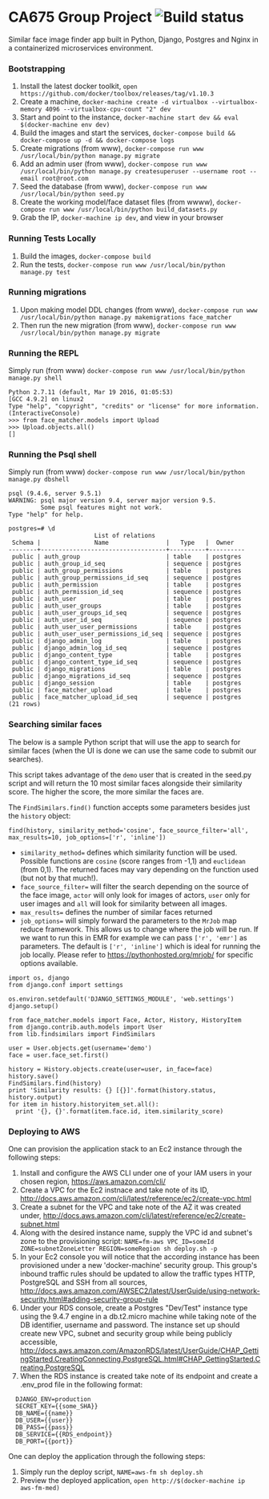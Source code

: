 # CA675 Group Project ![Build status](https://circleci.com/gh/magrossi/ca675_project.svg?style=shield)

Similar face image finder app built in Python, Django, Postgres and Nginx in a containerized microservices environment.

### Bootstrapping

1. Install the latest docker toolkit, `open https://github.com/docker/toolbox/releases/tag/v1.10.3`
1. Create a machine, `docker-machine create -d virtualbox --virtualbox-memory 4096 --virtualbox-cpu-count "2" dev`
1. Start and point to the instance, `docker-machine start dev && eval $(docker-machine env dev)`
1. Build the images and start the services, `docker-compose build && docker-compose up -d && docker-compose logs`
1. Create migrations (from www), `docker-compose run www /usr/local/bin/python manage.py migrate`
1. Add an admin user (from www), `docker-compose run www /usr/local/bin/python manage.py createsuperuser --username root --email root@root.com`
1. Seed the database (from www), `docker-compose run www /usr/local/bin/python seed.py`
1. Create the working model/face dataset files (from wwww), `docker-compose run www /usr/local/bin/python build_datasets.py`
1. Grab the IP, `docker-machine ip dev`, and view in your browser

### Running Tests Locally

1. Build the images, `docker-compose build`
2. Run the tests, `docker-compose run www /usr/local/bin/python manage.py test`

### Running migrations

1. Upon making model DDL changes (from www), `docker-compose run www /usr/local/bin/python manage.py makemigrations face_matcher`
1. Then run the new migration (from www), `docker-compose run www /usr/local/bin/python manage.py migrate`

### Running the REPL

Simply run (from www) `docker-compose run www /usr/local/bin/python manage.py shell`
```
Python 2.7.11 (default, Mar 19 2016, 01:05:53)
[GCC 4.9.2] on linux2
Type "help", "copyright", "credits" or "license" for more information.
(InteractiveConsole)
>>> from face_matcher.models import Upload
>>> Upload.objects.all()
[]
```

### Running the Psql shell

Simply run (from www) `docker-compose run www /usr/local/bin/python manage.py dbshell`
```
psql (9.4.6, server 9.5.1)
WARNING: psql major version 9.4, server major version 9.5.
         Some psql features might not work.
Type "help" for help.

postgres=# \d
                        List of relations
 Schema |               Name                |   Type   |  Owner
--------+-----------------------------------+----------+----------
 public | auth_group                        | table    | postgres
 public | auth_group_id_seq                 | sequence | postgres
 public | auth_group_permissions            | table    | postgres
 public | auth_group_permissions_id_seq     | sequence | postgres
 public | auth_permission                   | table    | postgres
 public | auth_permission_id_seq            | sequence | postgres
 public | auth_user                         | table    | postgres
 public | auth_user_groups                  | table    | postgres
 public | auth_user_groups_id_seq           | sequence | postgres
 public | auth_user_id_seq                  | sequence | postgres
 public | auth_user_user_permissions        | table    | postgres
 public | auth_user_user_permissions_id_seq | sequence | postgres
 public | django_admin_log                  | table    | postgres
 public | django_admin_log_id_seq           | sequence | postgres
 public | django_content_type               | table    | postgres
 public | django_content_type_id_seq        | sequence | postgres
 public | django_migrations                 | table    | postgres
 public | django_migrations_id_seq          | sequence | postgres
 public | django_session                    | table    | postgres
 public | face_matcher_upload               | table    | postgres
 public | face_matcher_upload_id_seq        | sequence | postgres
(21 rows)
```

### Searching similar faces

The below is a sample Python script that will use the app to search for similar faces (when the UI is done we can use the same code to submit our searches).

This script takes advantage of the `demo` user that is created in the seed.py script and will return the 10 most similar faces alongside their similarity score. The higher the score, the more similar the faces are.

The `FindSimilars.find()` function accepts some parameters besides just the `history` object:

```
find(history, similarity_method='cosine', face_source_filter='all', max_results=10, job_options=['r', 'inline'])
```

* `similarity_method=` defines which similarity function will be used. Possible functions are `cosine` (score ranges from -1,1) and `euclidean` (from 0,1). The returned faces may vary depending on the function used (but not by that much!).
* `face_source_filter=` will filter the search depending on the source of the face image, `actor` will only look for images of actors, `user` only for user images and `all` will look for similarity between all images.
* `max_results=` defines the number of similar faces returned
* `job_options=` will simply forward the parameters to the `MrJob` map reduce framework. This allows us to change where the job will be run. If we want to run this in EMR for example we can pass `['r', 'emr']` as parameters. The default is `['r', 'inline']` which is ideal for running the job locally. Please refer to https://pythonhosted.org/mrjob/ for specific options available.

```
import os, django
from django.conf import settings

os.environ.setdefault('DJANGO_SETTINGS_MODULE', 'web.settings')
django.setup()

from face_matcher.models import Face, Actor, History, HistoryItem
from django.contrib.auth.models import User
from lib.findsimilars import FindSimilars

user = User.objects.get(username='demo')
face = user.face_set.first()

history = History.objects.create(user=user, in_face=face)
history.save()
FindSimilars.find(history)
print 'Similarity results: {} [{}]'.format(history.status, history.output)
for item in history.historyitem_set.all():
  print '{}, {}'.format(item.face.id, item.similarity_score)
```

### Deploying to AWS

One can provision the application stack to an Ec2 instance through the following steps:
1. Install and configure the AWS CLI under one of your IAM users in your chosen region, https://aws.amazon.com/cli/
1. Create a VPC for the Ec2 instnace and take note of its ID, http://docs.aws.amazon.com/cli/latest/reference/ec2/create-vpc.html
1. Create a subnet for the VPC and take note of the AZ it was created under, http://docs.aws.amazon.com/cli/latest/reference/ec2/create-subnet.html
1. Along with the desired instance name, supply the VPC id and subnet's zone to the provisioning script: `NAME=fm-aws VPC_ID=someId ZONE=subnetZoneLetter REGION=someRegion sh deploy.sh -p`
1. In your Ec2 console you will notice that the according instance has been provisioned under a new 'docker-machine' security group. This group's inbound traffic rules should be updated to allow the traffic types HTTP, PostgreSQL and SSH from all sources, http://docs.aws.amazon.com/AWSEC2/latest/UserGuide/using-network-security.html#adding-security-group-rule
1. Under your RDS console, create a Postgres "Dev/Test" instance type using the 9.4.7 engine in a db.t2.micro machine while taking note of the DB identifier, username and password. The instance set up should create new VPC, subnet and security group while being publicly accessible, http://docs.aws.amazon.com/AmazonRDS/latest/UserGuide/CHAP_GettingStarted.CreatingConnecting.PostgreSQL.html#CHAP_GettingStarted.Creating.PostgreSQL
1. When the RDS instance is created take note of its endpoint and create a .env_prod file in the following format:
```
  DJANGO_ENV=production
  SECRET_KEY={{some_SHA}}
  DB_NAME={{name}}
  DB_USER={{user}}
  DB_PASS={{pass}}
  DB_SERVICE={{RDS_endpoint}}
  DB_PORT={{port}}
```

One can deploy the application through the following steps:
1. Simply run the deploy script, `NAME=aws-fm sh deploy.sh`
1. Preview the deployed application, `open http://$(docker-machine ip aws-fm-med)`
